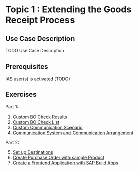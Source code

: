 # Topic 1 : Extending the Goods Receipt Process

## Use Case Description

TODO Use Case Description

## Prerequisites

IAS user(s) is activated (TODO)

## Exercises

Part 1:

1. [Custom BO Check Results](./s4hc/grcheck_bo.md) 
2. [Custom BO Check List](./s4hc/checklist_bo.md)
3. [Custom Communication Scenario](./s4hc/communication_scenario.md)
4. [Communication System and Communication Arrangement](./s4hc/communication_arrangement.md)

Part 2:

5. [Set up Destinations](./s4hc/destination.md)
6. [Create Purchase Order with sample Product](./s4hc/purchase_order.md)
7. [Create a Frontend Application with SAP Build Apps](./build-apps/sap_build_apps.md)
